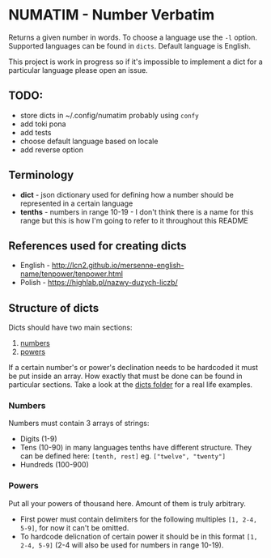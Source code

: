 # NUMATIM - Number Verbatim

Returns a given number in words. To choose a language use the `-l` option.
Supported languages can be found in `dicts`. Default language is English.

This project is work in progress so if it's impossible to implement a dict for a 
particular language please open an issue.

## TODO:

* store dicts in ~/.config/numatim probably using `confy`
* add toki pona
* add tests
* choose default language based on locale
* add reverse option

## Terminology 

* __dict__ - json dictionary used for defining how a number should be represented in a certain language
* __tenths__ - numbers in range 10-19 - I don't think there is a name for this range but this is how I'm going to refer to it throughout this README

## References used for creating dicts

* English - http://lcn2.github.io/mersenne-english-name/tenpower/tenpower.html
* Polish - https://highlab.pl/nazwy-duzych-liczb/

## Structure of dicts

Dicts should have two main sections:

1. [numbers](#numbers)
2. [powers](#powers)

If a certain number's or power's declination needs to be hardcoded it must be put inside an array.
How exactly that must be done can be found in particular sections.
Take a look at the [dicts folder](https://gitlab.com/maksrawski/numatim/~/tree/master/dicts/) for a real life examples.

### Numbers

Numbers must contain 3 arrays of strings:

* Digits (1-9)
* Tens (10-90) in many languages tenths have different structure. 
They can be defined here: `[tenth, rest]` eg. `["twelve", "twenty"]`
* Hundreds (100-900)

### Powers

Put all your powers of thousand here. Amount of them is truly arbitrary.

* First power must contain delimiters for the following multiples `[1, 2-4, 5-9]`, for now it can't be omitted.
* To hardcode delicnation of certain power it should be in this format `[1, 2-4, 5-9]` 
(2-4 will also be used for numbers in range 10-19).
